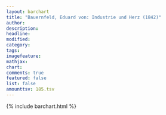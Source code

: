 ```yaml
---
layout: barchart
title: "Bauernfeld, Eduard von: Industrie und Herz (1842)"
author:
description:
headline:
modified:
category:
tags:
imagefeature: 
mathjax: 
chart: 
comments: true
featured: false
list: false
amounttsv: 185.tsv
---
```

{% include barchart.html %}
